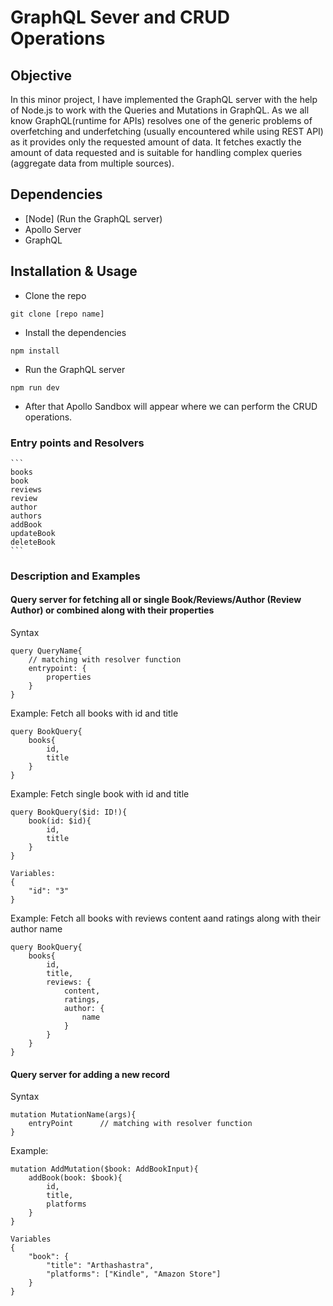 # GraphQL Sever and CRUD Operations

## Objective
In this minor project, I have implemented the GraphQL server with the help of Node.js to work with the Queries and Mutations in GraphQL. As we all know GraphQL(runtime for APIs) resolves one of the generic problems of overfetching and underfetching (usually encountered while using REST API) as it provides only the requested amount of data. It fetches exactly the amount of data requested and is suitable for handling complex queries (aggregate data from multiple sources). 

## Dependencies
- [Node] (Run the GraphQL server)
- Apollo Server
- GraphQL

## Installation & Usage
- Clone the repo
```
git clone [repo name]
```
- Install the dependencies
```
npm install
```
- Run the GraphQL server
```
npm run dev
```

- After that Apollo Sandbox will appear where we can perform the CRUD operations.

### Entry points and Resolvers
    ```
    books
    book
    reviews
    review
    author
    authors
    addBook
    updateBook
    deleteBook
    ```


### Description and Examples
#### Query server for fetching all or single Book/Reviews/Author (Review Author) or combined along with their properties

Syntax
```
query QueryName{
    // matching with resolver function
    entrypoint: {
        properties
    }
}
```

Example: Fetch all books with id and title
```
query BookQuery{
    books{
        id,
        title
    }
}
```

Example: Fetch single book with id and title
```
query BookQuery($id: ID!){
    book(id: $id){
        id,
        title
    }
}

Variables:
{
    "id": "3"
}
```

Example: Fetch all books with reviews content aand ratings along with their author name
```
query BookQuery{
    books{
        id,
        title, 
        reviews: {
            content,
            ratings,
            author: {
                name
            }
        }
    }
}
```

#### Query server for adding a new record

Syntax
```
mutation MutationName(args){
    entryPoint      // matching with resolver function 
}
```

Example:
```
mutation AddMutation($book: AddBookInput){
    addBook(book: $book){
        id,
        title,
        platforms
    }
}

Variables
{
    "book": {
        "title": "Arthashastra",
        "platforms": ["Kindle", "Amazon Store"]
    }
}
```
